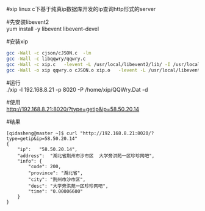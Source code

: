 #xip
linux c下基于纯真ip数据库开发的ip查询http形式的server


#先安装libevent2     
yum install -y libevent libevent-devel        


#安装xip   
```Bash
gcc -Wall -c cjson/cJSON.c  -lm
gcc -Wall -c libqqwry/qqwry.c         
gcc -Wall -c xip.c   -levent -L /usr/local/libevent2/lib/ -I /usr/local/libevent2/include/          
gcc -Wall -o xip qqwry.o cJSON.o xip.o   -levent -L /usr/local/libevent2/lib/ -I /usr/local/libevent2/include/ -lm -liconv        
```


#运行            
./xip -l 192.168.8.21 -p 8020  -P /home/xip/QQWry.Dat  -d       


#使用     
http://192.168.8.21:8020/?type=getip&ip=58.50.20.14   


#结果    
```Vim
[qidasheng@master ~]$ curl "http://192.168.8.21:8020/?type=getip&ip=58.50.20.14"
{
	"ip":	"58.50.20.14",
	"address":	"湖北省荆州市沙市区  大学旁洪苑一区珍珍网吧",
	"info":	{
		"code":	200,
		"province":	"湖北省",
		"city":	"荆州市沙市区",
		"desc":	"大学旁洪苑一区珍珍网吧",
		"time":	"0.00006600"
	}
}
```
    

